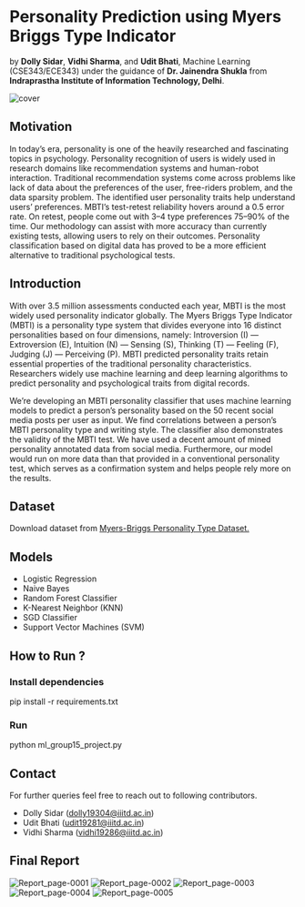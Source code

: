 # Personality Prediction using Myers Briggs Type Indicator

by **Dolly Sidar**, **Vidhi Sharma**, and **Udit Bhati**, Machine Learning (CSE343/ECE343) under the guidance of **Dr. Jainendra Shukla** from **Indraprastha Institute of Information Technology, Delhi**.

![cover](https://user-images.githubusercontent.com/66681287/154308670-adfc4868-209e-418f-a7f9-d40b0227a15d.png)

## Motivation
In today’s era, personality is one of the heavily researched and fascinating topics in psychology. Personality recognition of users is widely used in research domains like recommendation systems and human-robot interaction. Traditional recommendation systems come across problems like lack of data about the preferences of the user, free-riders problem, and the data sparsity problem. The identified user personality traits help understand users’ preferences. MBTI’s test-retest reliability hovers around a 0.5 error rate. On retest, people come out with 3–4 type preferences 75–90% of the time. Our methodology can assist with more accuracy than currently existing tests, allowing users to rely on their outcomes. Personality classification based on digital data has proved to be a more efficient alternative to traditional psychological tests.

## Introduction
With over 3.5 million assessments conducted each year, MBTI is the most widely used personality indicator globally. The Myers Briggs Type Indicator (MBTI) is a personality type system that divides everyone into 16 distinct personalities based on four dimensions, namely: Introversion (I) — Extroversion (E), Intuition (N) — Sensing (S), Thinking (T) — Feeling (F), Judging (J) — Perceiving (P). MBTI predicted personality traits retain essential properties of the traditional personality characteristics. Researchers widely use machine learning and deep learning algorithms to predict personality and psychological traits from digital records.

We’re developing an MBTI personality classifier that uses machine learning models to predict a person’s personality based on the 50 recent social media posts per user as input. We find correlations between a person’s MBTI personality type and writing style. The classifier also demonstrates the validity of the MBTI test. We have used a decent amount of mined personality annotated data from social media. Furthermore, our model would run on more data than that provided in a conventional personality test, which serves as a confirmation system and helps people rely more on the results.

## Dataset
Download dataset from [Myers-Briggs Personality Type Dataset.](https://www.kaggle.com/datasnaek/mbti-type)

## Models
* Logistic Regression
* Naive Bayes 
* Random Forest Classifier
* K-Nearest Neighbor (KNN)
* SGD Classifier
* Support Vector Machines (SVM)

## How to Run ?
### Install dependencies
pip install -r requirements.txt

### Run
python ml_group15_project.py

## Contact
For further queries feel free to reach out to following contributors.
* Dolly Sidar (dolly19304@iiitd.ac.in)
* Udit Bhati (udit19281@iiitd.ac.in)
* Vidhi Sharma (vidhi19286@iiitd.ac.in)

## Final Report
![Report_page-0001](https://user-images.githubusercontent.com/66681287/154315947-d146f40f-04d5-4226-944f-6426cc9e7d97.jpg)
![Report_page-0002](https://user-images.githubusercontent.com/66681287/154316069-62bab27d-59aa-4792-8c71-94f003665982.jpg)
![Report_page-0003](https://user-images.githubusercontent.com/66681287/154316087-580c850f-d468-4994-99a2-45bf409c9cd3.jpg)
![Report_page-0004](https://user-images.githubusercontent.com/66681287/154316096-9928a2d6-256f-4ce0-ada6-1cf8abddef9d.jpg)
![Report_page-0005](https://user-images.githubusercontent.com/66681287/154316147-2f30ce67-db9a-4b91-b57b-eee87fa202a8.jpg)

